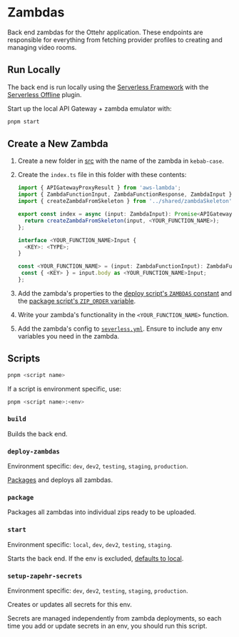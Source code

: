 # Zambdas

Back end zambdas for the Ottehr application. These endpoints are responsible for everything from fetching provider profiles to creating and managing video rooms.

## Run Locally

The back end is run locally using the [Serverless Framework](https://www.serverless.com/framework/docs) with the [Serverless Offline](https://www.npmjs.com/package/serverless-offline) plugin.

Start up the local API Gateway + zambda emulator with:

```sh
pnpm start
```

## Create a New Zambda

1. Create a new folder in [src](./src/) with the name of the zambda in `kebab-case`.
1. Create the `index.ts` file in this folder with these contents:

   ```ts
   import { APIGatewayProxyResult } from 'aws-lambda';
   import { ZambdaFunctionInput, ZambdaFunctionResponse, ZambdaInput } from '../types';
   import { createZambdaFromSkeleton } from '../shared/zambdaSkeleton';

   export const index = async (input: ZambdaInput): Promise<APIGatewayProxyResult> => {
     return createZambdaFromSkeleton(input, <YOUR_FUNCTION_NAME>);
   };

   interface <YOUR_FUNCTION_NAME>Input {
     <KEY>: <TYPE>;
   }

   const <YOUR_FUNCTION_NAME> = (input: ZambdaFunctionInput): ZambdaFunctionResponse => {
    const { <KEY> } = input.body as <YOUR_FUNCTION_NAME>Input;
   };
   ```

1. Add the zambda's properties to the [deploy script's `ZAMBDAS` constant](./scripts/deploy-zambdas.ts#ZAMBDAS) and the [package script's `ZIP_ORDER` variable](./scripts/package-for-release.sh#ZIP_ORDER).
1. Write your zambda's functionality in the `<YOUR_FUNCTION_NAME>` function.
1. Add the zambda's config to [`severless.yml`](./serverless.yml). Ensure to include any env variables you need in the zambda.

## Scripts

```sh
pnpm <script name>
```

If a script is environment specific, use:

```sh
pnpm <script name>:<env>
```

### `build`

Builds the back end.

### `deploy-zambdas`

Environment specific: `dev`, `dev2`, `testing`, `staging`, `production`.

[Packages](#package) and deploys all zambdas.

### `package`

Packages all zambdas into individual zips ready to be uploaded.

### `start`

Environment specific: `local`, `dev`, `dev2`, `testing`, `staging`.

Starts the back end. If the env is excluded, [defaults to local](#run-locally).

### `setup-zapehr-secrets`

Environment specific: `dev`, `dev2`, `testing`, `staging`, `production`.

Creates or updates all secrets for this env.

Secrets are managed independently from zambda deployments, so each time you add or update secrets in an env, you should run this script.
